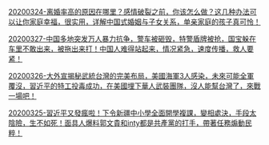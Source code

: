 [20200324-离婚率高的原因在哪里？感情破裂之前，你该怎么做？这几种办法可以让你家庭幸福，很实用，详解中国式婚姻与子女关系，单亲家庭的孩子真可怜！](/Mask_Man面具人/20200324_ICwBpllxfLM.html)

[20200327-中国多地突发万人暴力抗争，警车被砸毁，特警盾牌被抢，国宝躲在车里不敢出来，被拖出来打！中国人难得站起来，情况紧急，速度传播，救人要紧！](/Mask_Man面具人/20200327_-Z8BQvmmONE.html)

[20200326-大外宣揭秘武統台灣的完美布局，美國海軍3人感染，未來可能全軍覆沒，習近平的特工投毒成功，在美國埋下華人武裝團隊，沒人能幫台灣了，來戰一場吧！](/Mask_Man面具人/20200326_2nw-h7aKUAQ.html)

[20200325-習近平又發瘋啦！下令新疆中小學全面開學複課，變相處決，手段太陰險，生不如死！面具人爆料郭文貴和inty都是共產黨的打手，帶著任務煽動民粹！](/Mask_Man面具人/20200325_RFOFmgx_Ymw.html)
	